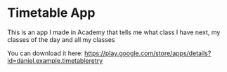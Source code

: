 # Timetable App
This is an app I made in Academy that tells me what class I have next, my classes of the day and all my classes

You can download it here:
https://play.google.com/store/apps/details?id=daniel.example.timetableretry

